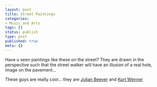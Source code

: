```yaml
---
layout: post
title: Street Paintings
categories:
- Music and Arts
tags: []
status: publish
type: post
published: true
meta: {}
---
```

<p>Have u seen paintings like these on the street? They are drawn in the perspective such that the street walker will have an illusion of a real hole, image on the pavement...</p>
<p>These guys are really cool... they are <a href="http://en.wikipedia.org/wiki/Julian_Beever">Julian Beever</a> and <a href="http://en.wikipedia.org/wiki/Kurt_Wenner">Kurt Wenner</a></p>
